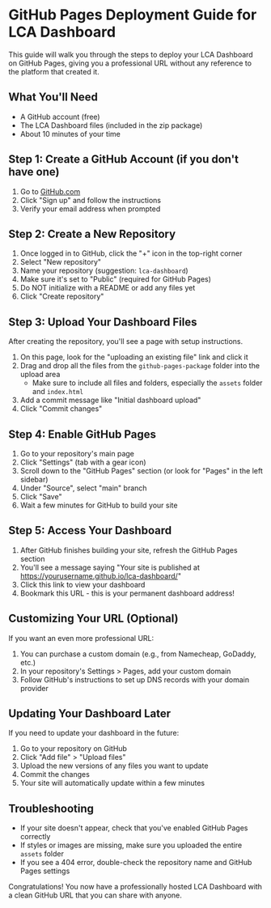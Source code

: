 # GitHub Pages Deployment Guide for LCA Dashboard

This guide will walk you through the steps to deploy your LCA Dashboard on GitHub Pages, giving you a professional URL without any reference to the platform that created it.

## What You'll Need

- A GitHub account (free)
- The LCA Dashboard files (included in the zip package)
- About 10 minutes of your time

## Step 1: Create a GitHub Account (if you don't have one)

1. Go to [GitHub.com](https://github.com)
2. Click "Sign up" and follow the instructions
3. Verify your email address when prompted

## Step 2: Create a New Repository

1. Once logged in to GitHub, click the "+" icon in the top-right corner
2. Select "New repository"
3. Name your repository (suggestion: `lca-dashboard`)
4. Make sure it's set to "Public" (required for GitHub Pages)
5. Do NOT initialize with a README or add any files yet
6. Click "Create repository"

## Step 3: Upload Your Dashboard Files

After creating the repository, you'll see a page with setup instructions.

1. On this page, look for the "uploading an existing file" link and click it
2. Drag and drop all the files from the `github-pages-package` folder into the upload area
   - Make sure to include all files and folders, especially the `assets` folder and `index.html`
3. Add a commit message like "Initial dashboard upload"
4. Click "Commit changes"

## Step 4: Enable GitHub Pages

1. Go to your repository's main page
2. Click "Settings" (tab with a gear icon)
3. Scroll down to the "GitHub Pages" section (or look for "Pages" in the left sidebar)
4. Under "Source", select "main" branch
5. Click "Save"
6. Wait a few minutes for GitHub to build your site

## Step 5: Access Your Dashboard

1. After GitHub finishes building your site, refresh the GitHub Pages section
2. You'll see a message saying "Your site is published at https://yourusername.github.io/lca-dashboard/"
3. Click this link to view your dashboard
4. Bookmark this URL - this is your permanent dashboard address!

## Customizing Your URL (Optional)

If you want an even more professional URL:

1. You can purchase a custom domain (e.g., from Namecheap, GoDaddy, etc.)
2. In your repository's Settings > Pages, add your custom domain
3. Follow GitHub's instructions to set up DNS records with your domain provider

## Updating Your Dashboard Later

If you need to update your dashboard in the future:

1. Go to your repository on GitHub
2. Click "Add file" > "Upload files"
3. Upload the new versions of any files you want to update
4. Commit the changes
5. Your site will automatically update within a few minutes

## Troubleshooting

- If your site doesn't appear, check that you've enabled GitHub Pages correctly
- If styles or images are missing, make sure you uploaded the entire `assets` folder
- If you see a 404 error, double-check the repository name and GitHub Pages settings

Congratulations! You now have a professionally hosted LCA Dashboard with a clean GitHub URL that you can share with anyone.
